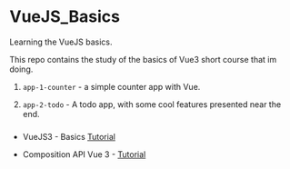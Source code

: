 # VueJS_Basics
Learning the VueJS basics.

This repo contains the study of the basics of Vue3 short course that im doing.

1. `app-1-counter` - a simple counter app with Vue.

2. `app-2-todo` - A todo app, with some cool features presented near the end.

###
- VueJS3 - Basics [Tutorial](https://www.youtube.com/watch?v=p059z-0JTFg&ab_channel=%D0%92%D0%BB%D0%B0%D0%B4%D0%B8%D0%BB%D0%B5%D0%BD%D0%9C%D0%B8%D0%BD%D0%B8%D0%BD)

- Composition API Vue 3 - [Tutorial](https://www.youtube.com/watch?v=IVkI90LlBA8&ab_channel=%D0%92%D0%BB%D0%B0%D0%B4%D0%B8%D0%BB%D0%B5%D0%BD%D0%9C%D0%B8%D0%BD%D0%B8%D0%BD)